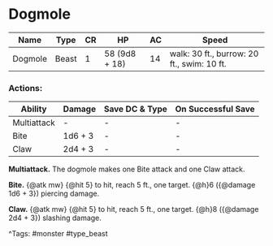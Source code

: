 # Dogmole

| Name | Type | CR | HP | AC | Speed |
|------|------|----|----|----|-------|
| Dogmole | Beast | 1 | 58 (9d8 + 18) | 14 | walk: 30 ft., burrow: 20 ft., swim: 10 ft. |

### Actions:

| Ability | Damage | Save DC & Type | On Successful Save |
|---------|--------|----------------|--------------------|
| Multiattack | - | - | - |
| Bite | 1d6 + 3 | - | - |
| Claw | 2d4 + 3 | - | - |


**Multiattack.** The dogmole makes one Bite attack and one Claw attack.

**Bite.** {@atk mw} {@hit 5} to hit, reach 5 ft., one target. {@h}6 ({@damage 1d6 + 3}) piercing damage.

**Claw.** {@atk mw} {@hit 5} to hit, reach 5 ft., one target. {@h}8 ({@damage 2d4 + 3}) slashing damage.

^Tags: #monster #type_beast